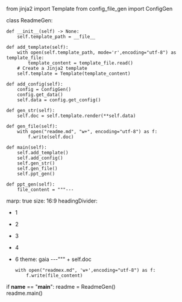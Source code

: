 from jinja2 import Template
from config_file_gen import ConfigGen


class ReadmeGen:

    def __init__(self) -> None:
        self.template_path = __file__
        
    def add_template(self):
        with open(self.template_path, mode='r',encoding="utf-8") as template_file:
            template_content = template_file.read()
        # Create a Jinja2 template
        self.template = Template(template_content)   
        
    def add_config(self):
        config = ConfigGen()
        config.get_data()
        self.data = config.get_config()

    def gen_str(self):
        self.doc = self.template.render(**self.data)

    def gen_file(self):
        with open("readme.md", "w+", encoding="utf-8") as f:
            f.write(self.doc)

    def main(self):
        self.add_template()
        self.add_config()
        self.gen_str()
        self.gen_file()
        self.ppt_gen()

    def ppt_gen(self):
        file_content = """---
marp: true
size: 16:9
headingDivider:
  - 1
  - 2
  - 3
  - 4
  - 6
theme: gaia
---""" + self.doc

        with open("readmex.md", 'w+',encoding="utf-8") as f:
            f.write(file_content)

if __name__ == "__main__":
    readme = ReadmeGen()  
    readme.main()